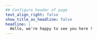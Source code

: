 ```yaml
---
## Configure header of page
text_align_right: false
show_title_as_headline: false
headline: |
  Hello, we're happy to see you here !
---
```


<!-- this is a subheadline -->
